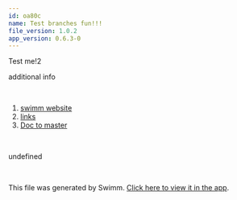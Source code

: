 ```yaml
---
id: oa80c
name: Test branches fun!!!
file_version: 1.0.2
app_version: 0.6.3-0
---
```


<!-- Intro - Do not remove this comment -->
Test me!2

additional info

<br/>

<!-- Steps - Do not remove this comment -->
1. [swimm website](swimm.io)
2. [links](links.0xkTP.sw.md)
3. [Doc to master](http://localhost:5000/#/repos/U0sVB7lC9at5XPOW1TBW/docs/FJ1CA0atRFTqmNXqgNxD)


<br/>

<!-- Summary - Do not remove this comment -->
undefined

<br/>

This file was generated by Swimm. [Click here to view it in the app](http://localhost:5000/#/repos/Z2l0aHViJTNBJTNBc3ItZXh0ZW5zaW9uJTNBJTNBZG91ZWs=/docs/oa80c).